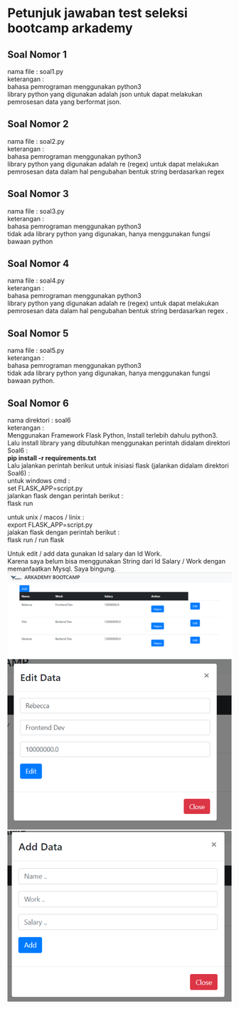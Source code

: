# Petunjuk jawaban test seleksi bootcamp arkademy

## Soal Nomor 1 <br/>
nama file : soal1.py<br/>
keterangan : <br/>
bahasa pemrograman menggunakan python3 <br/>
library python yang digunakan adalah json untuk dapat melakukan pemrosesan data yang berformat json.<br/>

## Soal Nomor 2 <br/>
nama file : soal2.py<br/>
keterangan : <br/>
bahasa pemrograman menggunakan python3 <br/>
library python yang digunakan adalah re (regex) untuk dapat melakukan pemrosesan data dalam hal pengubahan bentuk string berdasarkan regex
<br/>

## Soal Nomor 3 <br/>
nama file : soal3.py<br/>
keterangan : <br/>
bahasa pemrograman menggunakan python3 <br/>
tidak ada library python yang digunakan, hanya menggunakan fungsi bawaan python<br/>

## Soal Nomor 4 <br/>
nama file : soal4.py<br/>
keterangan : <br/>
bahasa pemrograman menggunakan python3 <br/>
library python yang digunakan adalah re (regex) untuk dapat melakukan pemrosesan data dalam hal pengubahan bentuk string berdasarkan regex
.<br/>

## Soal Nomor 5 <br/>
nama file : soal5.py<br/>
keterangan : <br/>
bahasa pemrograman menggunakan python3 <br/>
tidak ada library python yang digunakan, hanya menggunakan fungsi bawaan python.<br/>

## Soal Nomor 6 <br/>
nama direktori : soal6 <br />
keterangan : <br />
Menggunakan Framework Flask Python, Install terlebih dahulu python3. 
Lalu install library yang dibutuhkan menggunakan perintah didalam direktori Soal6 : <br />
<b>pip install -r requirements.txt</b> <br />
Lalu jalankan perintah berikut untuk inisiasi flask (jalankan didalam direktori Soal6) : <br />
untuk windows cmd : <br />
set FLASK_APP=script.py <br />
jalankan flask dengan perintah berikut : <br />
flask run

untuk unix / macos / linix : <br />
export FLASK_APP=script.py <br />
jalakan flask dengan perintah berikut : <br />
flask run / run flask <br />

Untuk edit / add data gunakan Id salary dan Id Work. <br />
Karena saya belum bisa menggunakan String dari Id Salary / Work dengan memanfaatkan Mysql. Saya bingung.<br />
![screen shoot](screenshoot/screenshootarkademy1.png)
![screen shoot](screenshoot/screenshootarkademy2.png)
![screen shoot](screenshoot/screenshootarkademy3.png)
